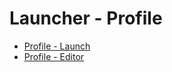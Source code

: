 # Launcher - Profile

- [Profile - Launch](launcher-profile-launch.md)
- [Profile - Editor](launcher-profile-editor.md)
